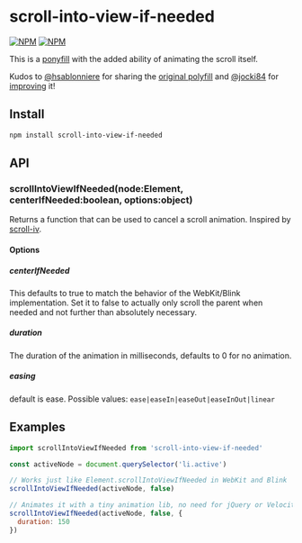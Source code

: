 # scroll-into-view-if-needed

[![NPM](https://nodei.co/npm/scroll-into-view-if-needed.png?downloadRank=true)](https://www.npmjs.com/package/scroll-into-view-if-needed)
[![NPM](https://nodei.co/npm-dl/scroll-into-view-if-needed.png?months=3&height=2)](https://nodei.co/npm/scroll-into-view-if-needed/)

This is a [ponyfill](https://ponyfill.com) with the added ability of animating the scroll itself.

Kudos to [@hsablonniere](https://github.com/hsablonniere) for sharing the [original polyfill](https://gist.github.com/hsablonniere/2581101) and [@jocki84](https://github.com/jocki84) for [improving](https://gist.github.com/jocki84/6ffafd003387179a988e) it!

## Install

```bash
npm install scroll-into-view-if-needed
```

## API

### scrollIntoViewIfNeeded(node:Element, centerIfNeeded:boolean, options:object)

Returns a function that can be used to cancel a scroll animation.
Inspired by [scroll-iv](https://www.npmjs.com/package/scroll-iv).

#### Options

##### centerIfNeeded

This defaults to true to match the behavior of the WebKit/Blink implementation.
Set it to false to actually only scroll the parent when needed and not further than absolutely necessary.

##### duration

The duration of the animation in milliseconds, defaults to 0 for no animation.

##### easing

default is ease. Possible values: `ease|easeIn|easeOut|easeInOut|linear`

## Examples

```javascript
import scrollIntoViewIfNeeded from 'scroll-into-view-if-needed'

const activeNode = document.querySelector('li.active')

// Works just like Element.scrollIntoViewIfNeeded in WebKit and Blink
scrollIntoViewIfNeeded(activeNode, false)

// Animates it with a tiny animation lib, no need for jQuery or Velocity
scrollIntoViewIfNeeded(activeNode, false, {
  duration: 150
})

```
